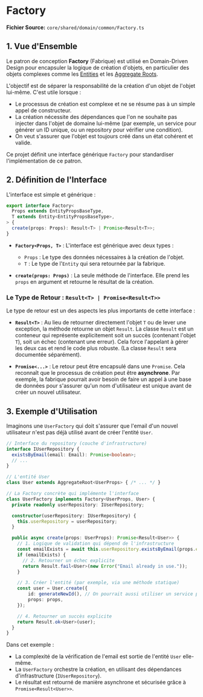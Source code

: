 # Factory

**Fichier Source:** `core/shared/domain/common/Factory.ts`

## 1. Vue d'Ensemble

Le patron de conception **Factory** (Fabrique) est utilisé en Domain-Driven Design pour encapsuler la logique de création d'objets, en particulier des objets complexes comme les [Entities](./Entity.md) et les [Aggregate Roots](./AggregateRoot.md).

L'objectif est de séparer la responsabilité de la création d'un objet de l'objet lui-même. C'est utile lorsque :
- Le processus de création est complexe et ne se résume pas à un simple appel de constructeur.
- La création nécessite des dépendances que l'on ne souhaite pas injecter dans l'objet de domaine lui-même (par exemple, un service pour générer un ID unique, ou un repository pour vérifier une condition).
- On veut s'assurer que l'objet est toujours créé dans un état cohérent et valide.

Ce projet définit une interface générique `Factory` pour standardiser l'implémentation de ce patron.

## 2. Définition de l'Interface

L'interface est simple et générique :

```typescript
export interface Factory<
  Props extends EntityPropsBaseType,
  T extends Entity<EntityPropsBaseType>,
> {
  create(props: Props): Result<T> | Promise<Result<T>>;
}
```

- **`Factory<Props, T>`** : L'interface est générique avec deux types :
    - `Props` : Le type des données nécessaires à la création de l'objet.
    - `T` : Le type de l'`Entity` qui sera retournée par la fabrique.

- **`create(props: Props)`** : La seule méthode de l'interface. Elle prend les `props` en argument et retourne le résultat de la création.

### Le Type de Retour : `Result<T> | Promise<Result<T>>`

Le type de retour est un des aspects les plus importants de cette interface :

- **`Result<T>`** : Au lieu de retourner directement l'objet `T` ou de lever une exception, la méthode retourne un objet `Result`. La classe `Result` est un conteneur qui représente explicitement soit un succès (contenant l'objet `T`), soit un échec (contenant une erreur). Cela force l'appelant à gérer les deux cas et rend le code plus robuste. (La classe `Result` sera documentée séparément).

- **`Promise<...>`** : Le retour peut être encapsulé dans une `Promise`. Cela reconnaît que le processus de création peut être **asynchrone**. Par exemple, la fabrique pourrait avoir besoin de faire un appel à une base de données pour s'assurer qu'un nom d'utilisateur est unique avant de créer un nouvel utilisateur.

## 3. Exemple d'Utilisation

Imaginons une `UserFactory` qui doit s'assurer que l'email d'un nouvel utilisateur n'est pas déjà utilisé avant de créer l'entité `User`.

```typescript
// Interface du repository (couche d'infrastructure)
interface IUserRepository {
  existsByEmail(email: Email): Promise<boolean>;
  // ...
}

// L'entité User
class User extends AggregateRoot<UserProps> { /* ... */ }

// La Factory concrète qui implémente l'interface
class UserFactory implements Factory<UserProps, User> {
  private readonly userRepository: IUserRepository;

  constructor(userRepository: IUserRepository) {
    this.userRepository = userRepository;
  }

  public async create(props: UserProps): Promise<Result<User>> {
    // 1. Logique de validation qui dépend de l'infrastructure
    const emailExists = await this.userRepository.existsByEmail(props.email);
    if (emailExists) {
      // 2. Retourner un échec explicite
      return Result.fail<User>(new Error("Email already in use."));
    }

    // 3. Créer l'entité (par exemple, via une méthode statique)
    const user = User.create({
        id: generateNewId(), // On pourrait aussi utiliser un service pour ça
        props: props,
    });

    // 4. Retourner un succès explicite
    return Result.ok<User>(user);
  }
}
```

Dans cet exemple :
- La complexité de la vérification de l'email est sortie de l'entité `User` elle-même.
- La `UserFactory` orchestre la création, en utilisant des dépendances d'infrastructure (`IUserRepository`).
- Le résultat est retourné de manière asynchrone et sécurisée grâce à `Promise<Result<User>>`.
